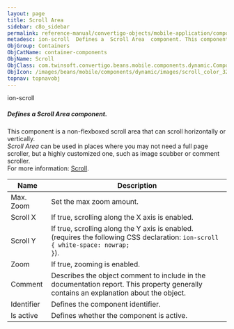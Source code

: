```yaml
---
layout: page
title: Scroll Area
sidebar: c8o_sidebar
permalink: reference-manual/convertigo-objects/mobile-application/components/container-components/scroll-area/
metadesc: ion-scroll  Defines a  Scroll Area  component. This component is a non-flexboxed scroll area that can scroll horizontally or vertically.  Scroll Area 
ObjGroup: Containers
ObjCatName: container-components
ObjName: Scroll
ObjClass: com.twinsoft.convertigo.beans.mobile.components.dynamic.ComponentManager$1
ObjIcon: /images/beans/mobile/components/dynamic/images/scroll_color_32x32.png
topnav: topnavobj
---
```

ion-scroll<br/>

##### Defines a <i>Scroll Area</i> component.<br/>
This component is a non-flexboxed scroll area that can scroll horizontally or vertically.<br/>
<i>Scroll Area</i> can be used in places where you may not need a full page scroller, but a highly customized one, such as image scubber or comment scroller.<br/>
For more information: <a href='https://ionicframework.com/docs/v3/api/components/scroll/Scroll/' target='_blank'>Scroll</a>.

Name | Description 
--- | ---
Max. Zoom | Set the max zoom amount.
Scroll X | If true, scrolling along the X axis is enabled.
Scroll Y | If true, scrolling along the Y axis is enabled. (requires the following CSS declaration: <code>ion-scroll { white-space: nowrap; }</code>).
Zoom | If true, zooming is enabled.
Comment | Describes the object comment to include in the documentation report.  This property generally contains an explanation about the object. 
Identifier | Defines the component identifier.  
Is active | Defines whether the component is active. 

